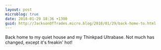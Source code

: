 ```yaml
---
layout: post
microblog: true
date: 2018-01-29 18:36 +1300
guid: http://JacksonOfTrades.micro.blog/2018/01/29/back-home-to.html
---
```

Back home to my quiet house and my Thinkpad Ultrabase. Not much has changed, except it's freakin' hot!
